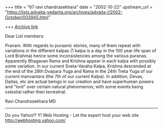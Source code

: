 +++
title = "67 ravi chandrasekhara"
date = "2002-10-22"
upstream_url = "https://lists.advaita-vedanta.org/archives/advaita-l/2002-October/003945.html"

+++
[Archive link](https://lists.advaita-vedanta.org/archives/advaita-l/2002-October/003945.html)

Dear List members:

Pranam. With regards to puraanic stories, many of them
repeat with variations in the different kalpas (1
kalpa is  a day in the 100 year life span of Lord
Brahma) hence some inconsistencies among the various
puranas.  Apparently Bhagavan Rama and Krishna appear
in each kalpa with possibly some variation.  In our
current Sveta-Varaha Kalpa, Krishna descended at the
end of the 28th Dvapara Yuga and Rama in the 24th
Treta Yuga of our current manvantara (the 7th of our
current Kalpa).  In addition, Devas, Daitas, etc are
actual beings in our creation and have superhuman
powers and "lord" over certain natural phenomenon;
with some events being celestial rather then
terrestrial.

Ravi Chandrasekhara MD

__________________________________________________
Do you Yahoo!?
Y! Web Hosting - Let the expert host your web site
http://webhosting.yahoo.com/

